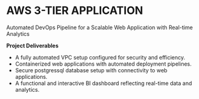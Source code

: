 # AWS 3-TIER APPLICATION
 Automated DevOps Pipeline for a Scalable Web Application with Real-time Analytics

**Project Deliverables**
- A fully automated VPC setup configured for security and efficiency.
- Containerized web applications with automated deployment pipelines.
- Secure postgressql database setup with connectivity to web applications.
- A functional and interactive BI dashboard reflecting real-time data and analytics.
